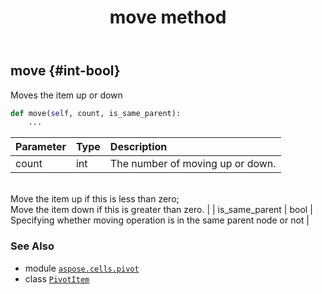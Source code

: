 ﻿---
title: move method
second_title: Aspose.Cells for Python via .NET API References
description: 
type: docs
weight: 60
url: /aspose.cells.pivot/pivotitem/move/
is_root: false
---

## move {#int-bool}

Moves the item up or down



```python
def move(self, count, is_same_parent):
    ...
```


| Parameter | Type | Description |
| :- | :- | :- |
| count | int | The number of moving up or down.<br/>Move the item up if this is less than zero;<br/>Move the item down if this is greater than zero. |
| is_same_parent | bool | Specifying whether moving operation is in the same parent node or not |



### See Also
* module [`aspose.cells.pivot`](../../)
* class [`PivotItem`](/cells/python-net/aspose.cells.pivot/pivotitem)
